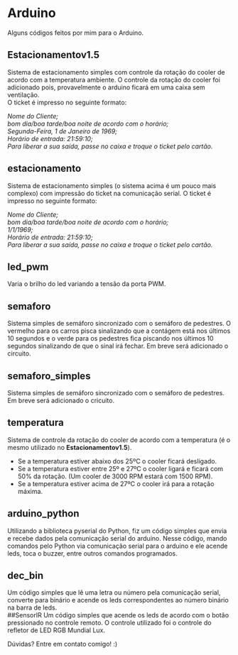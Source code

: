 # Arduino
  Alguns códigos feitos por mim para o Arduino.

## Estacionamentov1.5
Sistema de estacionamento simples com controle da rotação do cooler de acordo com a temperatura ambiente. O controle da rotação do cooler foi adicionado pois, provavelmente o arduino ficará em uma caixa sem ventilação.  
O ticket é impresso no seguinte formato:  

*Nome do Cliente;  
bom dia/boa tarde/boa noite de acordo com o horário;  
Segunda-Feira, 1 de Janeiro de 1969;  
Horário de entrada: 21:59:10;  
Para liberar a sua saída, passe no caixa e troque o ticket pelo cartão.*   

## estacionamento
Sistema de estacionamento simples (o sistema acima é um pouco mais complexo) com impressão do ticket na comunicação serial.
O ticket é impresso no seguinte formato:  

*Nome do Cliente;  
bom dia/boa tarde/boa noite de acordo com o horário;  
1/1/1969;  
Horário de entrada: 21:59:10;  
Para liberar a sua saída, passe no caixa e troque o ticket pelo cartão.*   
  
## led_pwm
Varia o brilho do led variando a tensão da porta PWM.

## semaforo
Sistema simples de semáforo sincronizado com o semáforo de pedestres. O vermelho para os carros pisca sinalizando que a contágem está nos últimos 10 segundos e o verde para os pedestres fica piscando nos últimos 10 segundos sinalizando de que o sinal irá fechar.
Em breve será adicionado o circuito.  

## semaforo_simples
Sistema simples de semáforo sincronizado com o semáforo de pedestres.
Em breve será adicionado o cricuito.  

## temperatura
Sistema de controle da rotação do cooler de acordo com a temperatura (é o mesmo utilizado no **Estacionamentov1.5**).  
 - Se a temperatura estiver abaixo dos 25ºC o cooler ficará desligado.  
 - Se a temperatura estiver entre 25º e 27ºC o cooler ligará e ficará com 50% da rotação. (Um cooler de 3000 RPM estará com 1500 RPM).  
 - Se a temperatura estiver acima de 27ºC o cooler irá para a rotação máxima.  

## arduino_python
Utilizando a biblioteca pyserial do Python, fiz um código simples que envia e recebe dados pela comunicação serial do arduino. Nesse código, mando comandos pelo Python via comunicação serial para o arduino e ele acende leds, toca o buzzer, entre outros comandos programados.  

## dec_bin
Um código simples que lê uma letra ou número pela comunicação serial, converte para binário e acende os leds correspondentes ao número binário na barra de leds.  
##SensorIR
Um código simples que acende os leds de acordo com o botão pressionado no controle remoto. O controle utilizado foi o controle do refletor de LED RGB Mundial Lux.  

Dúvidas? Entre em contato comigo! :)  
